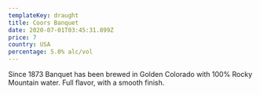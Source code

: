 ```yaml
---
templateKey: draught
title: Coors Banquet
date: 2020-07-01T03:45:31.899Z
price: 7
country: USA
percentage: 5.0% alc/vol
---
```


Since 1873 Banquet has been brewed in Golden Colorado with 100% Rocky Mountain water. Full flavor, with a smooth finish.
